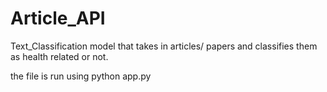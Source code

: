 # Article_API

Text_Classification model that takes in articles/ papers and classifies them as health related or not.

the file is run using python app.py
